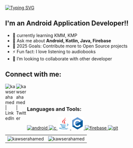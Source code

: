 [![Typing SVG](https://readme-typing-svg.herokuapp.com?font=&size=23&pause=1000&width=440&lines=%F0%9F%91%8B%F0%9F%8F%BC+Hi+there%2C+I'm+Kawser+Ahamed)](https://github.com/kawserahamed)



## I'm an Android Application Developer!!

- 🔭 currently learning KMM, KMP
- 💬 Ask me about **Android, Kotlin, Java, Firebase**
- 🥅 2025 Goals: Contribute more to Open Source projects
- ⚡ Fun fact: I love listening to audiobooks
- 👯 I’m looking to collaborate with other developer


## Connect with me:

  [<img align="left" alt="kawserahamed | LinkedIn" width="35px" src="https://upload.wikimedia.org/wikipedia/commons/thumb/f/f8/LinkedIn_icon_circle.svg/2048px-LinkedIn_icon_circle.svg.png" />][linkedin]
  [<img align="left" alt="kawserahamed | Twitter" width="35px" src="https://iconape.com/wp-content/png_logo_vector/facebook-f-logo-2019.png" />][facebook]
<br />
 
 <br />
 
 

<h3 align="left">Languages and Tools:</h3>
<p align="left"> 
  <a href="https://developer.android.com" target="_blank" rel="noreferrer"> 
    <img src="https://source.android.com/static/docs/setup/images/Android_symbol_green_RGB.png" alt="android" width="40" height="40"/> 
  </a> 
   <a href="https://kotlinlang.org/" target="_blank" rel="noreferrer"> 
  <img src="https://upload.wikimedia.org/wikipedia/commons/7/74/Kotlin_Icon.png" alt="c" width="40" height="40"/> 
  </a> 
   <a href="https://www.java.com" target="_blank" rel="noreferrer">
    <img src="https://raw.githubusercontent.com/devicons/devicon/master/icons/java/java-original.svg" alt="java" width="40" height="40"/>
  </a>
  <a href="https://www.cprogramming.com/" target="_blank" rel="noreferrer"> 
  <img src="https://raw.githubusercontent.com/devicons/devicon/master/icons/c/c-original.svg" alt="c" width="40" height="40"/> 
  </a> 
 
  <a href="https://firebase.google.com/" target="_blank" rel="noreferrer">
  <img src="https://www.vectorlogo.zone/logos/firebase/firebase-icon.svg" alt="firebase" width="40" height="40"/>
  </a> 
  <a href="https://git-scm.com/" target="_blank" rel="noreferrer">
    <img src="https://www.vectorlogo.zone/logos/git-scm/git-scm-icon.svg" alt="git" width="40" height="40"/>
  </a> 
 
</p>



 [linkedin]: https://www.linkedin.com/in/kawser-ahamed-9a52731a6/
 [facebook]: https://www.facebook.com/kawserrrrr/




<table cellspacing="0" cellpadding="0" style="border:none;">
  <tr>
    <td>
      <img align="center" src="https://github-readme-stats.vercel.app/api?username=kawserahamed&show_icons=true&locale=en" alt="kawserahamed" />
    </td>

 <td>
      <img align="center" src="https://github-readme-streak-stats.herokuapp.com/?user=kawserahamed&" alt="kawserahamed" />
    </td>
   </tr>
</table>
<table cellspacing="0" cellpadding="0" style="border:none;">
 
</table>






